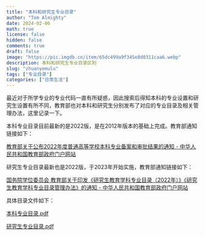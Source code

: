 ```yaml
---
title: "本科和研究生专业目录"
author: "Tom Almighty"
date: 2024-02-06
math: true
license: false
hidden: false
comments: true
draft: false
image: "https://pic.imgdb.cn/item/65dc499a9f345e8d0311caa6.webp"
description: 本科和研究生专业目录区别
slug: "zhuanyemulu"
tags: ["专业目录"]
categories: ["日常生活"]
---
```


最近对于所学专业的专业代码一直有所疑惑，因此搜索后得知本科的专业设置和研究生设置有所不同，教育部也对本科和研究生分别发布了对应的专业目录及相关管理办法，这里记录一下。

本科专业目录目前最新的是2022版，是在2012年版本的基础上完成。教育部通知链接如下：

[教育部关于公布2022年度普通高等学校本科专业备案和审批结果的通知 - 中华人民共和国教育部政府门户网站](http://www.moe.gov.cn/srcsite/A08/moe_1034/s4930/202304/t20230419_1056224.html)

研究生专业目录最新也是2022版，于2023年开始实施，教育部通知链接如下：

[国务院学位委员会 教育部关于印发《研究生教育学科专业目录（2022年）》《研究生教育学科专业目录管理办法》的通知 - 中华人民共和国教育部政府门户网站](http://www.moe.gov.cn/srcsite/A22/moe_833/202209/t20220914_660828.html)

具体目录文件如下：

[本科专业目录.pdf](https://pan.grew.cc/d/Ali/Files/%E6%9C%AC%E7%A7%91%E4%B8%93%E4%B8%9A%E7%9B%AE%E5%BD%95.pdf?sign=bSZiF1KXAtatqxEi3GsWfagghAXKsGxVovf_cwkUYK8=:0)

[研究生专业目录.pdf](https://pan.grew.cc/d/Ali/Files/%E7%A0%94%E7%A9%B6%E7%94%9F%E4%B8%93%E4%B8%9A%E7%9B%AE%E5%BD%95.pdf?sign=SZrMEjhMjHXXdDE9p9A_oWI8OUkInq2iVbgRT2EZHOQ=:0)